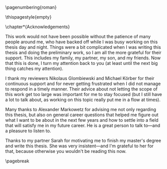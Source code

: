 \pagenumbering{roman}

\thispagestyle{empty}

\chapter*{Acknowledgements}

This work would not have been possible without the patience of many people around me, who have backed off while I was busy working on this thesis day and night. Things were a bit complicated when I was writing this thesis and doing the preliminary work, so I am all the more grateful for their support. This includes my family, my partner, my son, and my friends. Now that this is done, I turn my attention back to you (at least until the next big thing catches my attention).

I thank my reviewers Nikolaus Glombiewski and Michael Körber for their continuous support and for never getting frustrated when I did not manage to respond in a timely manner. Their advice about not letting the scope of this work get too large was important for me to stay focused (but I still have a lot to talk about, as working on this topic really put me in a flow at times).

Many thanks to Alexander Markowetz for advising me not only regarding this thesis, but also on general career questions that helped me figure out what I want to be about in the next few years and how to settle into a field that will satisfy me in my future career. He is a great person to talk to—and a pleasure to listen to.

Thanks to my partner Sarah for motivating me to finish my master's degree and write this thesis. She was very insistent—and I'm grateful to her for that, because otherwise you wouldn't be reading this now.

\pagebreak

<!-- \pagestyle{fancy} -->
